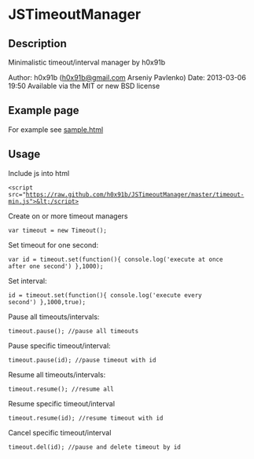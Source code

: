 JSTimeoutManager
================

## Description
Minimalistic timeout/interval manager by h0x91b

Author: h0x91b (h0x91b@gmail.com Arseniy Pavlenko)
Date: 2013-03-06 19:50
Available via the MIT or new BSD license

## Example page
For example see [sample.html](https://github.com/h0x91b/JSTimeoutManager/blob/master/sample.html)

## Usage
Include js into html

<code>&lt;script src="https://raw.github.com/h0x91b/JSTimeoutManager/master/timeout-min.js">&lt;/script></code>

Create on or more timeout managers 

<code>var timeout = new Timeout();</code>

Set timeout for one second:

<code>var id = timeout.set(function(){ console.log('execute at once after one second') },1000);</code>

Set interval:

<code>id = timeout.set(function(){ console.log('execute every second') },1000,true);</code>

Pause all timeouts/intervals:

<code>timeout.pause(); //pause all timeouts</code>

Pause specific timeout/interval:

<code>timeout.pause(id); //pause timeout with id</code>

Resume all timeouts/intervals:

<code>timeout.resume(); //resume all</code>

Resume specific timeout/interval

<code>timeout.resume(id); //resume timeout with id</code>

Cancel specific timeout/interval

<code>timeout.del(id); //pause and delete timeout by id</code>
